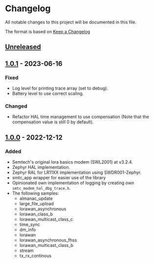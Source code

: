 # Changelog

All notable changes to this project will be documented in this file.

The format is based on [Keep a Changelog](https://keepachangelog.com/en/1.0.0/)

## [Unreleased]

## [1.0.1] - 2023-06-16

### Fixed

-   Log level for printing trace array (set to debug).
-   Battery level to use correct scaling.

### Changed

-    Refactor HAL time management to use compensation (Note that the compensation value is still 0 by default).


## [1.0.0] - 2022-12-12

### Added

-   Semtech's original lora basics modem (SWL2001) at v3.2.4.
-   Zephyr HAL implementation.
-   Zephyr RAL for LR11XX implementation using SWDR001-Zephyr.
-   smtc_app wrapper for easier use of the library
-   Opinionated own implementation of logging by creating own `smtc_modem_hal_dbg_trace.h`.
-   The following samples:
    -   almanac_update
    -   large_file_upload
    -   lorawan_asynchronous
    -   lorawan_class_b
    -   lorawan_multicast_class_c
    -   time_sync
    -   dm_info
    -   lorawan
    -   lorawan_asynchronous_fhss
    -   lorawan_multicast_class_b
    -   stream
    -   tx_rx_continous

[Unreleased]: https://github.com/IRNAS/SWL2001-Zephyr/compare/v1.0.1...HEAD

[1.0.1]: https://github.com/IRNAS/SWL2001-Zephyr/compare/v1.0.0...v1.0.1

[1.0.0]: https://github.com/IRNAS/SWL2001-Zephyr/compare/52a1e1e0301ef9fc9b7c1418cee0aed9ef185e0d...v1.0.0

